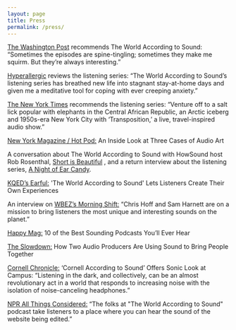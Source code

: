 ```yaml
---
layout: page
title: Press
permalink: /press/
---
```



<a href="https://www.washingtonpost.com/graphics/entertainment/podcasts-2017/">The Washington Post</a> recommends The World According to Sound: “Sometimes the episodes are spine-tingling; sometimes they make me squirm. But they’re always interesting.”

<a href="https://hyperallergic.com/613490/world-according-to-sound-outside-in/">Hyperallergic</a> reviews the listening series: “The World According to Sound’s listening series has breathed new life into stagnant stay-at-home days and given me a meditative tool for coping with ever creeping anxiety.”

<a href="https://www.nytimes.com/2020/12/05/at-home/things-to-do-this-week.html">The New York Times</a>  recommends the listening series: “Venture off to a salt lick popular with elephants in the Central African Republic, an Arctic iceberg and 1950s-era New York City with ‘Transposition,’ a live, travel-inspired audio show.”

<a href="https://www.vulture.com/2021/02/audio-art-podcasts.html">New York Magazine / Hot Pod:</a>  An Inside Look at Three Cases of Audio Art

A conversation about The World According to Sound with HowSound host Rob Rosenthal, <a href="https://transom.org/2016/short-is-beautiful/">Short is Beautiful</a> , and a return interview about the listening series, <a href="https://transom.org/2020/a-night-of-ear-candy-sam-harnett-and-chris-hoff/">A Night of Ear Candy</a>.

<a href="https://www.kqed.org/arts/11971346/the-world-according-to-sound-lets-listeners-create-their-own-experiences">KQED’s Earful:</a> 'The World According to Sound' Lets Listeners Create Their Own Experiences

An interview on <a href="https://www.wbez.org/stories/a-sound-obsessed-podcast-studies-singing-sand-and-ants-steps/aa0c095d-969c-42d5-a8bc-5df5013d8b1c">WBEZ’s Morning Shift:</a> “Chris Hoff and Sam Harnett are on a mission to bring listeners the most unique and interesting sounds on the planet.”

<a href="https://happymag.tv/best-sounding-podcasts/">Happy Mag:</a> 10 of the Best Sounding Podcasts You’ll Ever Hear

<a href="https://www.slowdown.tv/hear/how-two-audio-producers-are-using-sound-to-bring-people-together">The Slowdown:</a> How Two Audio Producers Are Using Sound to Bring People Together

<a href="https://news.cornell.edu/stories/2019/11/cornell-according-sound-offers-sonic-look-campus">Cornell Chronicle:</a> ‘Cornell According to Sound’ Offers Sonic Look at Campus: “Listening in the dark, and collectively, can be an almost revolutionary act in a world that responds to increasing noise with the isolation of noise-canceling headphones.”

<a href="https://www.npr.org/2016/04/13/474120884/listen-to-wikipedia-engineers-translate-edits-into-sound">NPR All Things Considered:</a> “The folks at "The World According to Sound" podcast take listeners to a place where you can hear the sound of the website being edited.”
